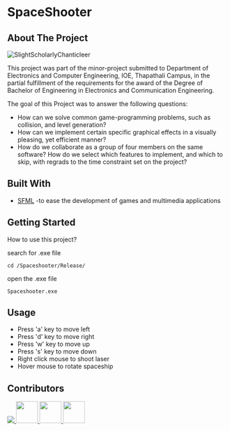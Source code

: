 # SpaceShooter
## About The Project


![SlightScholarlyChanticleer](https://user-images.githubusercontent.com/59283573/138602570-88bfd13e-f8be-4c23-bdc5-847e5a93a49f.gif)



This project was part of the minor-project submitted to Department of Electronics and Computer Engineering, IOE, Thapathali Campus, in the partial fulfillment of the requirements for the award of the Degree of Bachelor of Engineering in Electronics and Communication Engineering.

The goal of this Project was to answer the following questions:
- How can we solve common game-programming problems, such as collision, and level generation?
- How can we implement certain specific graphical effects in a visually pleasing, yet efficient manner?
- How do we collaborate as a group of four members on the same software? How do we select which features to implement, and which to skip, with regrads to the time constraint set on the project?

## Built With
- [SFML](https://www.sfml-dev.org/documentation/2.5.1/) -to ease the development of games and multimedia applications

## Getting Started
How to use this project?

search for .exe file
```
cd /Spaceshooter/Release/
```

open the .exe file

```
Spaceshooter.exe
```


## Usage

- Press 'a' key to move left
- Press 'd' key to move right
- Press 'w' key to move up
- Press 's' key to move down
- Right click mouse to shoot laser
- Hover mouse to rotate spaceship

## Contributors

<a href="https://github.com/Sudeep-K">
  <img src="https://github.com/Sudeep-K.png?size=50">
</a>
<a href="https://github.com/Pilot-Khadka">
  <img src="https://github.com/Pilot-Khadka.png?size=50" width=50px>
</a>
<a href="https://www.facebook.com/arahanta.pokharel.5">
  <img src="https://scontent.fktm2-2.fna.fbcdn.net/v/t1.6435-1/p320x320/101444076_2703462529930691_6233298504974860288_n.jpg?_nc_cat=100&ccb=1-5&_nc_sid=7206a8&_nc_ohc=UqSitYMQAH8AX_5VDiM&_nc_ht=scontent.fktm2-2.fna&oh=532849dd1a60148ffa18ead00a43102b&oe=619ADE0E" width=50px>
</a>
<a href="https://www.facebook.com/anmol.pant.96">
  <img src="https://scontent.fktm2-2.fna.fbcdn.net/v/t39.30808-1/c159.0.320.320a/p320x320/246192958_1537454416590675_6611961438538411970_n.jpg?_nc_cat=106&ccb=1-5&_nc_sid=7206a8&_nc_ohc=LDzRFvqiY7sAX-rGNxV&_nc_ht=scontent.fktm2-2.fna&oh=a1a0495fd38e4318c933f5a53572edab&oe=6179A963" width=50px>
</a>


